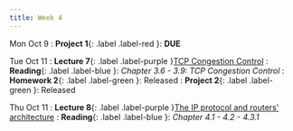 ```yaml
---
title: Week 4
---
```


Mon Oct 9
: **Project 1**{: .label .label-red }: **DUE**

Tue Oct 11
: **Lecture 7**{: .label .label-purple }[TCP Congestion Control](#)
: **Reading**{: .label .label-blue }: _Chapter 3.6 - 3.9: TCP Congestion Control_
: **Homework 2**{: .label .label-green }: Released
: **Project 2**{: .label .label-green }: Released

Thu Oct 11
: **Lecture 8**{: .label .label-purple }[The IP protocol and routers' architecture](#)
: **Reading**{: .label .label-blue }: _Chapter 4.1 - 4.2 - 4.3.1_
